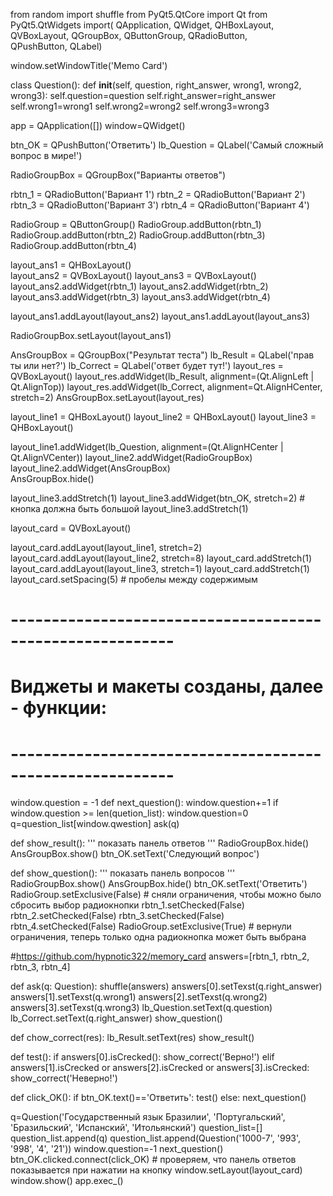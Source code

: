 from random import shuffle
from PyQt5.QtCore import Qt
from PyQt5.QtWidgets import(
QApplication, QWidget, 
QHBoxLayout, QVBoxLayout, 
QGroupBox, QButtonGroup, QRadioButton,  
QPushButton, QLabel)

window.setWindowTitle('Memo Card')

class Question():
    def __init__(self, question, right_answer, wrong1, wrong2, wrong3):
        self.question=question
        self.right_answer=right_answer
        self.wrong1=wrong1
        self.wrong2=wrong2
        self.wrong3=wrong3
 
app = QApplication([])
window=QWidget()
 
btn_OK = QPushButton('Ответить') 
lb_Question = QLabel('Самый сложный вопрос в мире!') 
 
RadioGroupBox = QGroupBox("Варианты ответов")
 
rbtn_1 = QRadioButton('Вариант 1')
rbtn_2 = QRadioButton('Вариант 2')
rbtn_3 = QRadioButton('Вариант 3')
rbtn_4 = QRadioButton('Вариант 4')
 
RadioGroup = QButtonGroup() 
RadioGroup.addButton(rbtn_1)
RadioGroup.addButton(rbtn_2)
RadioGroup.addButton(rbtn_3)
RadioGroup.addButton(rbtn_4)
 
layout_ans1 = QHBoxLayout()   
layout_ans2 = QVBoxLayout()
layout_ans3 = QVBoxLayout()
layout_ans2.addWidget(rbtn_1) 
layout_ans2.addWidget(rbtn_2)
layout_ans3.addWidget(rbtn_3) 
layout_ans3.addWidget(rbtn_4)
 
layout_ans1.addLayout(layout_ans2)
layout_ans1.addLayout(layout_ans3)
 
RadioGroupBox.setLayout(layout_ans1)
 
AnsGroupBox = QGroupBox("Результат теста")
lb_Result = QLabel('прав ты или нет?') 
lb_Correct = QLabel('ответ будет тут!')
layout_res = QVBoxLayout()
layout_res.addWidget(lb_Result, alignment=(Qt.AlignLeft | Qt.AlignTop))
layout_res.addWidget(lb_Correct, alignment=Qt.AlignHCenter, stretch=2)
AnsGroupBox.setLayout(layout_res)
 
layout_line1 = QHBoxLayout() 
layout_line2 = QHBoxLayout() 
layout_line3 = QHBoxLayout() 
 
layout_line1.addWidget(lb_Question, alignment=(Qt.AlignHCenter | Qt.AlignVCenter))
layout_line2.addWidget(RadioGroupBox)   
layout_line2.addWidget(AnsGroupBox)  
AnsGroupBox.hide()
 
layout_line3.addStretch(1)
layout_line3.addWidget(btn_OK, stretch=2) # кнопка должна быть большой
layout_line3.addStretch(1)
 
layout_card = QVBoxLayout()
 
layout_card.addLayout(layout_line1, stretch=2)
layout_card.addLayout(layout_line2, stretch=8)
layout_card.addStretch(1)
layout_card.addLayout(layout_line3, stretch=1)
layout_card.addStretch(1)
layout_card.setSpacing(5) # пробелы между содержимым
 
# ----------------------------------------------------------
# Виджеты и макеты созданы, далее - функции:
# ----------------------------------------------------------

window.question = -1
def next_question():
    window.question+=1
    if window.question >= len(quetion_list):
        window.question=0
    q=question_list[window.qwestion]
    ask(q)

def show_result():
    ''' показать панель ответов '''
    RadioGroupBox.hide()
    AnsGroupBox.show()
    btn_OK.setText('Следующий вопрос')
 
def show_question():
    ''' показать панель вопросов '''
    RadioGroupBox.show()
    AnsGroupBox.hide()
    btn_OK.setText('Ответить')
    RadioGroup.setExclusive(False) # сняли ограничения, чтобы можно было сбросить выбор радиокнопки
    rbtn_1.setChecked(False)
    rbtn_2.setChecked(False)
    rbtn_3.setChecked(False)
    rbtn_4.setChecked(False)
    RadioGroup.setExclusive(True) # вернули ограничения, теперь только одна радиокнопка может быть выбрана
 
#https://github.com/hypnotic322/memory_card
answers=[rbtn_1, rbtn_2, rbtn_3, rbtn_4]

def ask(q: Question):
    shuffle(answers)
    answers[0].setTexst(q.right_answer)
    answers[1].setTexst(q.wrong1)
    answers[2].setTexst(q.wrong2)
    answers[3].setTexst(q.wrong3)
    lb_Question.setText(q.question)
    lb_Correct.setText(q.right_answer)
    show_question()

def chow_correct(res):
    lb_Result.setText(res)
    show_result()

def test():
    if answers[0].isCrecked():
        show_correct('Верно!')
    elif answers[1].isCrecked or answers[2].isCrecked or answers[3].isCrecked:
        show_correct('Неверно!')

def click_OK():
    if btn_OK.text()=='Ответить':
        test()
    else:
        next_question()

q=Question('Государственный язык Бразилии', 'Португальский', 'Бразильский', 'Испанский', 'Итольянский')
question_list=[]
question_list.append(q)
question_list.append(Question('1000-7', '993', '998', '4', '21'))
window.question=-1
next_question()
btn_OK.clicked.connect(click_OK) # проверяем, что панель ответов показывается при нажатии на кнопку
window.setLayout(layout_card)
window.show()
app.exec_()
